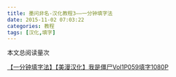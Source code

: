 ```yaml
---
title: 墨问非名-汉化教程3——一分钟填字法
date: 2015-11-02 07:03:22
categories: 教程
tags: [汉化,填字]
---
```

<span id="busuanzi_container_page_pv">
  本文总阅读量<span id="busuanzi_value_page_pv"></span>次
</span>

[【一分钟填字法】【美漫汉化】我是僵尸Vol1P059填字1080P](http://www.bilibili.com/video/av3157787/)
